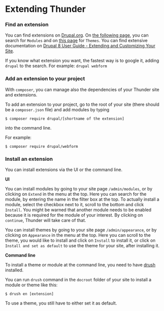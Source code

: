 # Extending Thunder

### Find an extension

You can find extensions on [Drupal.org](https://www.drupal.org). On [the following page](https://www.drupal.org/project/project_module?f%5B3%5D=drupal_core%3A7234), you can search for `Modules` and on [this page](https://www.drupal.org/project/project_theme?f%5B2%5D=drupal_core%3A7234) for `Themes`. You can find extensive documentation on [Drupal 8 User Guide - Extending and Customizing Your Site](https://www.drupal.org/docs/user_guide/en/extend-chapter.html).

If you know what extension you want, the fastest way is to google it, adding `drupal` to the search. For example: `drupal webform`

### Add an extension to your project

With `composer`, you can manage also the dependencies of your Thunder site and extensions.

To add an extension to your project, go to the root of your site (there should be a `composer.json` file) and add modules by typing
```
$ composer require drupal/[shortname of the extension]
```
into the command line.

For example:

```
$ composer require drupal/webform
```

### Install an extension

You can install extensions via the UI or the command line.

**UI**

You can install modules by going to your site page `/admin/modules`, or by clicking on `Extend` in the menu at the top. Here you can search for the module, by entering the name in the filter box at the top. To actually install a module, select the checkbox next to it, scroll to the bottom and click `Install`. You might be warned that another module needs to be enabled because it is required for the module of your interest. By clicking on `continue`, Thunder will take care of that.

You can install themes by going to your site page `/admin/appearance`, or by clicking on `Appearance` in the menu at the top. Here you can scroll to the theme, you would like to install and click on `Install` to install it, or click on `Install and set as default` to use the theme for your site, after installing it.

**Command line**

To install a theme or module at the command line, you need to have [drush](http://docs.drush.org/en/master/install) installed.

You can run `drush` command in the `docroot` folder of your site to install a module or theme like this:
```
$ drush en [extension]
```

To use a theme, you still have to either set it as default.

